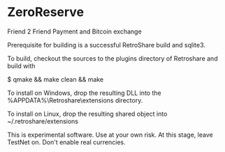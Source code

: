 ZeroReserve
===========

Friend 2 Friend Payment and Bitcoin exchange

Prerequisite for building is a successful RetroShare build and sqlite3.

To build, checkout the sources to the plugins directory of Retroshare and build with

$ qmake && make clean && make

To install on Windows, drop the resulting DLL into the
%APPDATA%\Retroshare\extensions directory.

To install on Linux, drop the resulting shared object into
~/.retroshare/extensions


This is experimental software. Use at your own risk. At this stage, leave TestNet
on. Don't enable real currencies.
